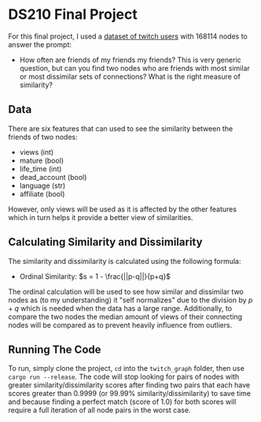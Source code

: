 # DS210 Final Project

For this final project, I used a [dataset of twitch users](https://arxiv.org/abs/2005.07959) with 168114 nodes to answer the prompt:

- How often are friends of my friends my friends? This is very generic question, but can you find two nodes who are friends with most similar or most dissimilar sets of connections? What is the right measure of similarity?

## Data

There are six features that can used to see the similarity between the friends of two nodes:

- views (int)
- mature (bool)
- life_time (int)
- dead_account (bool)
- language (str)
- affiliate (bool)

However, only views will be used as it is affected by the other features which in turn helps it provide a better view of similarities.

## Calculating Similarity and Dissimilarity

The similarity and dissimilarity is calculated using the following formula:

- Ordinal Similarity: $s = 1 - \frac{||p-q||}{p+q}$

The ordinal calculation will be used to see how similar and dissimilar two nodes as (to my understanding) it "self normalizes" due to the division by $p+q$ which is needed when the data has a large range. Additionally, to compare the two nodes the median amount of views of their connecting nodes will be compared as to prevent heavily influence from outliers. 

## Running The Code

To run, simply clone the project, `cd` into the `twitch_graph` folder, then use `cargo run --release`.
The code will stop looking for pairs of nodes with greater similarity/dissimilarity scores after finding two pairs that each have scores greater than $0.9999$ (or $99.99$% similarity/dissimilarity) to save time and because finding a perfect match (score of 1.0) for both scores will require a full iteration of all node pairs in the worst case.
